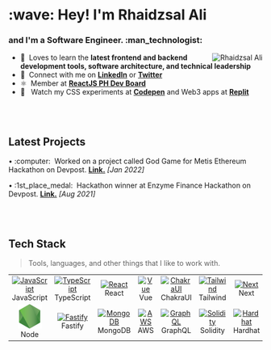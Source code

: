 
<h1 align="left" id="rhaidzsal-title">:wave: Hey! I'm Rhaidzsal Ali</h1>
<h3 align="left">and I'm a Software Engineer. :man_technologist:</h3>
<a href="#rhaidzsal-title">
  <img src="https://github-readme-stats.vercel.app/api?username=rhaicode&show_icons=true&theme=react&count_private=true&include_all_commits=true" alt="Rhaidzsal Ali" align="right" />
</a>

- :book: &nbsp;Loves to learn the **latest frontend and backend development tools, software architecture, and technical leadership**
- :iphone: &nbsp;Connect with me on **[LinkedIn]** or **[Twitter]**
- :atom_symbol: &nbsp;Member at **[ReactJS PH Dev Board]**
- :test_tube: &nbsp; Watch my CSS experiments at **[Codepen]** and Web3 apps at **[Replit]**

<br />
<br />

<h2 align="left" id="rhaidzsal-tech" >Latest Projects</h2>
<p>
• :computer: &nbsp;Worked on a project called God Game for Metis Ethereum Hackathon on Devpost. <strong><a href="https://devpost.com/software/god-game">Link.</a></strong><i> [Jan 2022]</i>
</p>
<p>
• :1st_place_medal: &nbsp;Hackathon winner at Enzyme Finance Hackathon on Devpost. <strong><a href="https://devpost.com/software/enzyme-auto-manager-bot">Link.</a></strong><i> [Aug 2021]</i>
</p>

<br />
<br />
<h2 align="left" id="rhaidzsal-tech" >Tech Stack</h2>

> Tools, languages, and other things that I like to work with.


<table align="center">
  <tr>
    <td align="center" width="96">
      <a href="#rhaidzsal-tech">
        <img
          src="https://upload.wikimedia.org/wikipedia/commons/thumb/9/99/Unofficial_JavaScript_logo_2.svg/1024px-Unofficial_JavaScript_logo_2.svg.png"
          width="48"
          height="48"
          alt="JavaScript"
        />
      </a>
      <br />JavaScript
    </td>
    <td align="center" width="96">
      <a href="#suhailakar-tech">
        <img
          src="https://upload.wikimedia.org/wikipedia/commons/thumb/4/4c/Typescript_logo_2020.svg/1200px-Typescript_logo_2020.svg.png"
          width="48"
          height="48"
          alt="TypeScript"
        />
      </a>
      <br />TypeScript
    </td>
    <td align="center" width="96">
      <a href="#rhaidzsal-tech">
        <img
          src="https://brandlogos.net/wp-content/uploads/2020/09/react-logo.png"
          width="48"
          height="48"
          alt="React"
        />
      </a>
      <br />React
    </td>
    <td align="center" width="96">
      <a href="#rhaidzsal-tech">
        <img
          src="https://upload.wikimedia.org/wikipedia/commons/thumb/9/95/Vue.js_Logo_2.svg/220px-Vue.js_Logo_2.svg.png"
          width="48"
          height="48"
          alt="Vue"
        />
      </a>
      <br />Vue
    </td>
    <td align="center" width="96">
      <a href="#rhaidzsal-tech">
        <img
          src="https://avatars.githubusercontent.com/u/54212428?s=280&v=4"
          width="48"
          height="48"
          alt="ChakraUI"
        />
      </a>
      <br />ChakraUI
    </td>
    <td align="center" width="96">
      <a href="#rhaidzsal-tech">
        <img
          src="https://tailwindcss.com/_next/static/media/tailwindcss-mark.cb8046c163f77190406dfbf4dec89848.svg"
          width="48"
          height="48"
          alt="Tailwind"
        />
      </a>
      <br />Tailwind
    </td>
    <td align="center" width="96">
      <a href="#rhaidzsal-tech">
        <img
          src="https://raw.githubusercontent.com/samfromaway/samfromaway/master/.github/images/nextjs.png"
          width="48"
          height="48"
          alt="Next"
        />
      </a>
      <br />Next
    </td>
  </tr>
  <tr>
    <td align="center" width="96">
      <a href="#rhaidzsal-tech">
        <img
          src="https://raw.githubusercontent.com/github/explore/80688e429a7d4ef2fca1e82350fe8e3517d3494d/topics/nodejs/nodejs.png"
          width="48"
          height="48"
          alt="Node"
        />
      </a>
      <br />Node
    </td>
    <td align="center" width="96">
      <a href="#rhaidzsal-tech">
        <img
          src="https://pbs.twimg.com/profile_images/970652657231847424/mWKpZoM4_400x400.jpg"
          width="48"
          height="48"
          alt="Fastify"
        />
      </a>
      <br />Fastify
    </td>
    <td align="center" width="96">
      <a href="#rhaidzsal-tech">
        <img
          src="https://i.ibb.co/QXHcMvM/58481021cef1014c0b5e494b.png"
          width="48"
          height="48"
          alt="Mongo DB"
        />
      </a>
      <br />MongoDB
    </td>
    <td align="center" width="96">
      <a href="#rhaidzsal-tech">
        <img
          src="https://afac.org/wp-content/uploads/2019/12/aws-logojpg.jpg"
          width="48"
          height="48"
          alt="AWS"
        />
      </a>
      <br />AWS
    </td>
    <td align="center" width="96">
      <a href="#rhaidzsal-tech">
        <img
          src="https://upload.wikimedia.org/wikipedia/commons/thumb/1/17/GraphQL_Logo.svg/2048px-GraphQL_Logo.svg.png"
          width="48"
          height="48"
          alt="GraphQL"
        />
      </a>
      <br />GraphQL
    </td>
    <td align="center" width="96">
      <a href="#rhaidzsal-tech">
        <img
          src="https://miro.medium.com/max/1400/0*yqbRInqX0ZRUlVS0"
          width="48"
          height="48"
          alt="Solidity"
        />
      </a>
      <br />Solidity
    </td>
    <td align="center" width="96">
      <a href="#rhaidzsal-tech">
        <img
          src="https://pbs.twimg.com/profile_images/1317925773425168384/XQkaoFRg_400x400.jpg"
          width="48"
          height="48"
          alt="Hardhat"
        />
      </a>
      <br />Hardhat
    </td>
  </tr>
</table>


[linkedin]: https://www.linkedin.com/in/rhaicode "LinkedIn"
[twitter]: https://twitter.com/rhaicode "Twitter"
[Solidity]: https://soliditylang.org/ "Solidity"
[Outliant]: https://outliant.com/ "Outliant"
[ReactJS PH Dev Board]: https://reactjs.org.ph/dev-board/ "ReactJS PH Dev Board"
[Codepen]: https://codepen.io/rhaicode "Codepen"
[Replit]: https://replit.com/@rhaicode "Replit"
